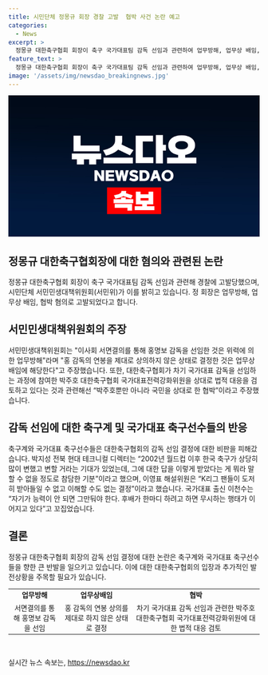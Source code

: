 ```yaml
---
title: 시민단체 정몽규 회장 경찰 고발  협박 사건 논란 예고
categories:
  - News
excerpt: >
  정몽규 대한축구협회 회장이 축구 국가대표팀 감독 선임과 관련하여 업무방해, 업무상 배임, 협박 혐의로 경찰에 고발당했다. 이에 대한 서민민생대책위원회의 주장과 대한축구협회의 일련의 결정으로 인한 여론의 불만이 증폭되었으며, 박주호 대한축구협회 국가대표전력강화위원과 한국 축구 대표 선수들 또한 비판과 불만을 표명하고 있다. 이에 대한 관심과 논란이 커지고 있으며, 축구계와 팬들의 관심이 집중되고 있다.
feature_text: >
  정몽규 대한축구협회 회장이 축구 국가대표팀 감독 선임과 관련하여 업무방해, 업무상 배임, 협박 혐의로 경찰에 고발당했다. 이에 대한 서민민생대책위원회의 주장과 대한축구협회의 일련의 결정으로 인한 여론의 불만이 증폭되었으며, 박주호 대한축구협회 국가대표전력강화위원과 한국 축구 대표 선수들 또한 비판과 불만을 표명하고 있다. 이에 대한 관심과 논란이 커지고 있으며, 축구계와 팬들의 관심이 집중되고 있다.
image: '/assets/img/newsdao_breakingnews.jpg'
---
```


<p><img src="/assets/img/newsdao_breakingnews.jpg" alt="firstkoreanews 속보" /></p>

<h2>정몽규 대한축구협회장에 대한 혐의와 관련된 논란</h2>

<p data-ke-size="size16">정몽규 대한축구협회 회장이 축구 국가대표팀 감독 선임과 관련해 경찰에 고발당했으며, 시민단체 서민민생대책위원회(서민위)가 이를 밝히고 있습니다. 정 회장은 업무방해, 업무상 배임, 협박 혐의로 고발되었다고 합니다.</p>

<h2 data-ke-size="size26">서민민생대책위원회의 주장</h2>

<p data-ke-size="size16">서민민생대책위원회는 "이사회 서면결의를 통해 홍명보 감독을 선임한 것은 위력에 의한 업무방해"라며 "홍 감독의 연봉을 제대로 상의하지 않은 상태로 결정한 것은 업무상 배임에 해당한다"고 주장했습니다. 또한, 대한축구협회가 차기 국가대표 감독을 선임하는 과정에 참여한 박주호 대한축구협회 국가대표전력강화위원을 상대로 법적 대응을 검토하고 있다는 것과 관련해선 “박주호뿐만 아니라 국민을 상대로 한 협박”이라고 주장했습니다.</p>

<h2 data-ke-size="size26">감독 선임에 대한 축구계 및 국가대표 축구선수들의 반응</h2>

<p data-ke-size="size16">축구계와 국가대표 축구선수들은 대한축구협회의 감독 선임 결정에 대한 비판을 피해갔습니다. 박지성 전북 현대 테크니컬 디렉터는 “2002년 월드컵 이후 한국 축구가 상당히 많이 변했고 변할 거라는 기대가 있었는데, 그에 대한 답을 이렇게 받았다는 게 뭐라 말할 수 없을 정도로 참담한 기분”이라고 했으며, 이영표 해설위원은 “K리그 팬들이 도저히 받아들일 수 없고 이해할 수도 없는 결정”이라고 했습니다. 국가대표 출신 이천수는 “자기가 능력이 안 되면 그만둬야 한다. 후배가 한마디 하려고 하면 무시하는 행태가 이어지고 있다”고 꼬집었습니다.</p>

<h2 data-ke-size="size26">결론</h2>

<p data-ke-size="size16">정몽규 대한축구협회 회장의 감독 선임 결정에 대한 논란은 축구계와 국가대표 축구선수들을 향한 큰 반발을 일으키고 있습니다. 이에 대한 대한축구협회의 입장과 추가적인 발전상황을 주목할 필요가 있습니다.</p>

<table>
  <tr>
    <td style="text-align: center; height: 17px;"><b>업무방해</b></td>
    <td style="text-align: center; height: 17px;"><b>업무상배임</b></td>
    <td style="text-align: center; height: 17px;"><b>협박</b></td>
  </tr>
  <tr>
    <td style="text-align: center; height: 17px;">서면결의를 통해 홍명보 감독을 선임</td>
    <td style="text-align: center; height: 17px;">홍 감독의 연봉 상의를 제대로 하지 않은 상태로 결정</td>
    <td style="text-align: center; height: 17px;">차기 국가대표 감독 선임과 관련한 박주호 대한축구협회 국가대표전력강화위원에 대한 법적 대응 검토</td>
  </tr>
</table>

<p data-ke-size="size16">&nbsp;</p>
실시간 뉴스 속보는, <a href="https://newsdao.kr" rel="dofollow">https://newsdao.kr</a>



